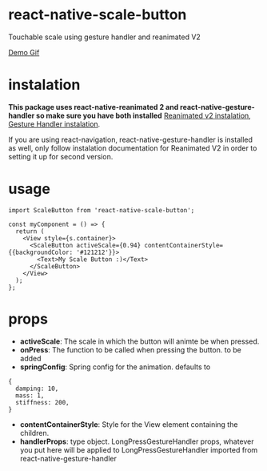 # react-native-scale-button

Touchable scale using gesture handler and reanimated V2

[Demo Gif](https://i.imgur.com/Z9ArxgC.gif)

# instalation

**This package uses react-native-reanimated 2 and react-native-gesture-handler so make sure you have both installed**
[Reanimated v2 instalation](https://docs.swmansion.com/react-native-reanimated/docs/installation#installing-the-package),
[Gesture Handler instalation](https://docs.swmansion.com/react-native-gesture-handler/docs/getting-started.html#installation).

If you are using react-navigation, react-native-gesture-handler is installed as well, only follow instalation documentation for Reanimated V2 in order to setting it up for second version.

# usage

```
import ScaleButton from 'react-native-scale-button';

const myComponent = () => {
  return (
    <View style={s.container}>
      <ScaleButton activeScale={0.94} contentContainerStyle={{backgroundColor: '#121212'}}>
        <Text>My Scale Button :)</Text>
      </ScaleButton>
    </View>
  );
};
```

# props

- **activeScale**: The scale in which the button will animte be when pressed.
- **onPress**: The function to be called when pressing the button. to be added
- **springConfig**: Spring config for the animation. defaults to

```
{
  damping: 10,
  mass: 1,
  stiffness: 200,
}
```

- **contentContainerStyle**: Style for the View element containing the children.
- **handlerProps**: type object. LongPressGestureHandler props, whatever you put here will be applied to LongPressGestureHandler imported from react-native-gesture-handler
